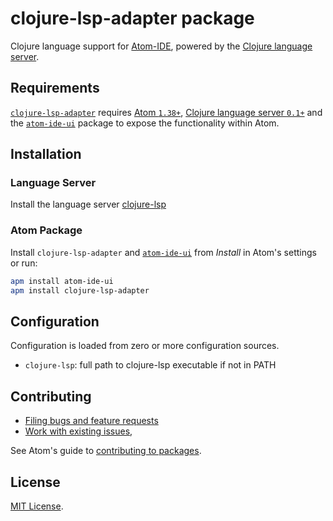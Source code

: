 # clojure-lsp-adapter package

Clojure language support for [Atom-IDE](https://ide.atom.io/), powered by the [Clojure language server](https://github.com/snoe/clojure-lsp).

## Requirements

[`clojure-lsp-adapter`](https://atom.io/packages/clojure-lsp-adapter) requires
[Atom `1.38+`](https://atom.io/),
[Clojure language server `0.1+`](https://github.com/snoe/clojure-lsp) and the
[`atom-ide-ui`](https://atom.io/packages/atom-ide-ui) package to expose the functionality within Atom.

## Installation

### Language Server

Install the language server [clojure-lsp](https://github.com/snoe/clojure-lsp#installation)

### Atom Package

Install `clojure-lsp-adapter` and [`atom-ide-ui`](https://atom.io/packages/atom-ide-ui) from _Install_ in Atom's settings or run:

```bash
apm install atom-ide-ui
apm install clojure-lsp-adapter
```

## Configuration

Configuration is loaded from zero or more configuration sources.

- `clojure-lsp`: full path to clojure-lsp executable if not in PATH

## Contributing

- [Filing bugs and feature requests](https://github.com/artarf/clojure-lsp-adapter/issues/new)
- [Work with existing issues](https://github.com/artarf/clojure-lsp-adapter/issues),

See Atom's guide to [contributing to packages](https://github.com/atom/atom/blob/master/docs/contributing-to-packages.md).

## License

[MIT License](LICENSE.md).
